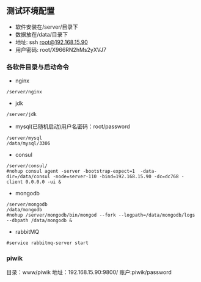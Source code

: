 ## 测试环境配置
* 软件安装在/server/目录下
* 数据放在/data/目录下
* 地址: ssh root@192.168.15.90
* 用户密码: root/X966RN2hMs2yXVJ7
### 各软件目录与启动命令
 * nginx
  ```aidl
  /server/nginx
```
  * jdk
  ```aidl
  /server/jdk
```
  * mysql(已随机启动)用户名密码：root/password
   ```aidl
   /server/mysql
   /data/mysql/3306
   
```
  * consul 
  ```aidl
  /server/consul/
  #nohup consul agent -server -bootstrap-expect=1  -data-dir=/data/consul -node=server-110 -bind=192.168.15.90 -dc=dc768 -client 0.0.0.0 -ui &
```
  * mongodb
  ```aidl
  /server/mongodb
  /data/mongodb
  #nohup /server/mongodb/bin/mongod --fork --logpath=/data/mongodb/logs --dbpath /data/mongodb &
```
  * rabbitMQ
  ```aidl
  #service rabbitmq-server start 
```

### piwik

目录：www/piwik
地址：192.168.15.90:9800/
账户:piwik/password

